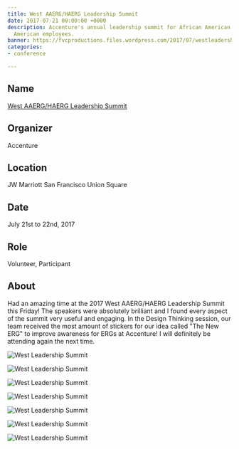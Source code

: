 ```yaml
---
title: West AAERG/HAERG Leadership Summit
date: 2017-07-21 00:00:00 +0000
description: Accenture's annual leadership summit for African American and Hispanic
  American employees.
banner: https://fvcproductions.files.wordpress.com/2017/07/westleadershipsummit-5.jpeg
categories:
- conference

---
```

## Name

<a title="West AAERG/HAERG Leadership Summit" href="//www.accenture.com/us-en/company-diversity" target="_blank" rel="noopener">West AAERG/HAERG Leadership Summit</a>

## Organizer

Accenture

## Location

JW Marriott San Francisco Union Square

## Date

July 21st to 22nd, 2017

## Role

Volunteer, Participant

## About

Had an amazing time at the 2017 West AAERG/HAERG Leadership Summit this Friday! The speakers were absolutely brilliant and I found every aspect of the summit very useful and engaging. In the Design Thinking session, our team received the most amount of stickers for our idea called "The New ERG" to improve awareness for ERGs at Accenture! I will definitely be attending again the next time.

![West Leadership Summit](https://fvcproductions.files.wordpress.com/2017/07/westleadershipsummit-7.jpg)

![West Leadership Summit](https://fvcproductions.files.wordpress.com/2017/07/westleadershipsummit-6.jpeg)

![West Leadership Summit](https://fvcproductions.files.wordpress.com/2017/07/westleadershipsummit-5.jpeg)

![West Leadership Summit](https://fvcproductions.files.wordpress.com/2017/07/westleadershipsummit-4.jpeg)

![West Leadership Summit](https://fvcproductions.files.wordpress.com/2017/07/westleadershipsummit-3.jpeg)

![West Leadership Summit](https://fvcproductions.files.wordpress.com/2017/07/westleadershipsummit-2.jpg)

![West Leadership Summit](https://fvcproductions.files.wordpress.com/2017/07/westleadershipsummit-1.jpg)
